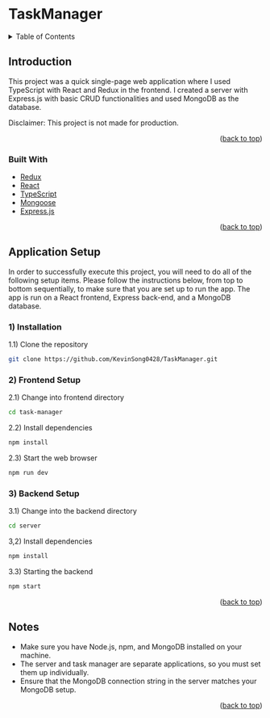 <a name="readme-top"></a>
# TaskManager

<!-- TABLE OF CONTENTS -->
<details>
  <summary>Table of Contents</summary>
  <ol>
    <li>
      <a href="#introduction">Introduction</a>
      <ul>
        <li><a href="#built-with">Built With</a></li>
      </ul>
    </li>
    <li><a href="#installation">Installation</a>
      <ul>
        <li><a href="#frontend-setup">Frontend Setup</li>
        <li><a href="#backend-setup">Backend Setup</li>
      </ul>
    </li>
    <li><a href="#notes">Notes</a></li>
  </ol>
</details>

## Introduction
<p>This project was a quick single-page web application where I used TypeScript with React and Redux in the frontend. I created a server with Express.js with basic CRUD functionalities and used MongoDB as the database.</p>
<p>Disclaimer: This project is not made for production.</p>

<p align="right">(<a href="#readme-top">back to top</a>)</p>

### Built With

* [Redux][Redux-url]
* [React][React-url]
* [TypeScript][TypeScript-url]
* [Mongoose][Mongoose-url]
* [Express.js][Express-url]

<p align="right">(<a href="#readme-top">back to top</a>)</p>

## Application Setup
In order to successfully execute this project, you will need to do all of the following setup items. Please follow the instructions below, from top to bottom sequentially, to make sure that you are set up to run the app. The app is run on a React frontend, Express back-end, and a MongoDB database.
### 1) Installation
1.1) Clone the repository
```bash
git clone https://github.com/KevinSong0428/TaskManager.git
```
### 2) Frontend Setup
2.1) Change into frontend directory
```bash
cd task-manager
```
2.2) Install dependencies
```bash
npm install
```
2.3) Start the web browser
 ```bash
npm run dev
```

### 3) Backend Setup 
3.1) Change into the backend directory
```bash
cd server
```
3,2) Install dependencies
```bash
npm install
```
3.3) Starting the backend
 ```bash
npm start
```

<p align="right">(<a href="#readme-top">back to top</a>)</p>

## Notes
<ul>
  <li>Make sure you have Node.js, npm, and MongoDB installed on your machine.</li>
  <li>The server and task manager are separate applications, so you must set them up individually.</li>
  <li>Ensure that the MongoDB connection string in the server matches your MongoDB setup.</li>
</ul>

<p align="right">(<a href="#readme-top">back to top</a>)</p>

<!-- MARKDOWN LINKS -->
[Redux-url]: https://react-redux.js.org/tutorials/typescript-quick-start
[React-url]: https://www.typescriptlang.org/docs/handbook/react.html
[Mongoose-url]: https://www.npmjs.com/package/mongoose
[TypeScript-url]: https://www.typescriptlang.org/
[Mongoose-url]: https://www.python.org/
[Express-url]: https://expressjs.com/

